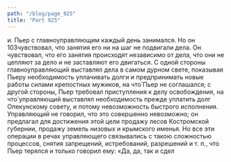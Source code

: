 ```yaml
---
path: "/blog/page_925"
title: "Part 925"
---
```


и.
Пьер с главноуправляющим каждый день занимался. Но он 103чувствовал, что занятия его ни на шаг не подвигали дела. Он чувствовал, что его занятия происходят независимо от дела, что они не цепляют за дело и не заставляют его двигаться. С одной стороны главноуправляющий выставлял дела в самом дурном свете, показывая Пьеру необходимость уплачивать долги и предпринимать новые работы силами крепостных мужиков, на что̀ Пьер не соглашался; с другой стороны, Пьер требовал приступления к делу освобождения, на что́ управляющий выставлял необходимость прежде уплатить долг Опекунскому совету, и потому невозможность быстрого исполнения.
Управляющий не говорил, что это совершенно невозможно; он предлагал для достижения этой цели продажу лесов Костромской губернии, продажу земель низовых и крымского именья. Но все эти операции в речах управляющего связывались с такою сложностью процессов, снятия запрещений, истребований, разрешений и т. п., что Пьер терялся и только говорил ему: «Да, да, так и сдел
